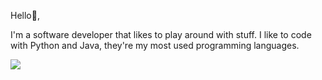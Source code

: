 Hello👋,

I'm a software developer that likes to play around with stuff.
I like to code with Python and Java, they're my most used programming languages.


![](https://github-readme-stats.vercel.app/api/top-langs/?username=SeboTimes&layout=compact&theme=dark)

